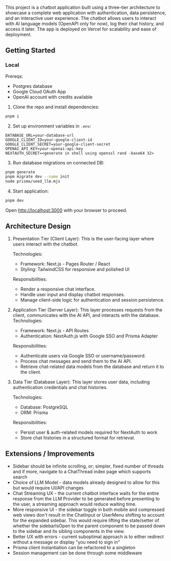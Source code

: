 This project is a chatbot application built using a three-tier architecture to showcase a complete web application
with authentication, data persistence, and an interactive user experience. The chatbot allows users to interact with AI
language models (OpenAPI only for now), log their chat history, and access it later.
The app is deployed on Vercel for scalability and ease of deployment.

## Getting Started

### Local

Prereqs:

- Postgres database
- Google Cloud OAuth App
- OpenAI account with credits available

1. Clone the repo and install dependencies:

```bash
pnpm i
```

2. Set up environment variables in `.env`:

```text
DATABASE_URL=your-database-url
GOOGLE_CLIENT_ID=your-google-client-id
GOOGLE_CLIENT_SECRET=your-google-client-secret
OPENAI_API_KEY=your-openai-api-key
NEXTAUTH_SECRET=<generate in shell using openssl rand -base64 32>
```

3. Run database migrations on connected DB:

```bash
pnpm generate
pnpm migrate dev --name init
node prisma/seed_llm.mjs
```

4. Start application:

```bash
pnpm dev
```

Open [http://localhost:3000](http://localhost:3000) with your browser to proceed.

## Architecture Design

1. Presentation Tier (Client Layer): This is the user-facing layer where users interact with the chatbot.

   Technologies:

   - Framework: Next.js - Pages Router / React
   - Styling: TailwindCSS for responsive and polished UI

   Responsibilities:

   - Render a responsive chat interface.
   - Handle user input and display chatbot responses.
   - Manage client-side logic for authentication and session persistence.

2. Application Tier (Server Layer): This layer processes requests from the client, communicates with the AI API, and
   interacts with the database.
   Technologies:

   - Framework: Next.js - API Routes
   - Authentication: NextAuth.js with Google SSO and Prisma Adapter

   Responsibilities:

   - Authenticate users via Google SSO or username/password.
   - Process chat messages and send them to the AI API.
   - Retrieve chat-related data models from the database and return it to the client.

3. Data Tier (Database Layer): This layer stores user data, including authentication credentials and chat histories.

   Technologies:

   - Database: PostgreSQL
   - ORM: Prisma

   Responsibilities:

   - Persist user & auth-related models required for NextAuth to work
   - Store chat histories in a structured format for retrieval.

## Extensions / Improvements

- Sidebar should be infinite scrolling, or; simpler, fixed number of threads and if more,
  navigate to a ChatThread index page which supports search
- Choice of LLM Model - data models already designed to allow for this but would require UI/API changes
- Chat Streaming UX - the current chatbot interface waits for the entire response from the LLM Provider to be generated
  before presenting to the user, a streaming approach would reduce waiting time.
- More responsive UI - the sidebar toggle in both mobile and compressed web views don't result in the ChatInput or UserMenu shifting to account for the expanded sidebar. This would require lifting the state/setter of whether the sidebarIsOpen to the parent component to be passed down to the sidebar and its sibling components in the view.
- Better UX with errors - current suboptimal approach is to either redirect without a message or display "you need to sign in"
- Prisma client instantiation can be refactored to a singleton
- Session management can be done through some middleware
